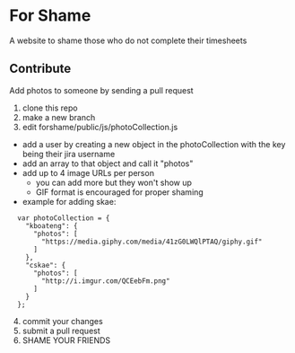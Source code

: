# For Shame
A website to shame those who do not complete their timesheets

## Contribute
Add photos to someone by sending a pull request

1. clone this repo
2. make a new branch
3. edit forshame/public/js/photoCollection.js
  * add a user by creating a new object in the photoCollection with the key being their jira username
  * add an array to that object and call it "photos"
  * add up to 4 image URLs per person
    * you can add more but they won't show up
    * GIF format is encouraged for proper shaming
  * example for adding skae: 
  ```
    var photoCollection = {
      "kboateng": {
        "photos": [
          "https://media.giphy.com/media/41zG0LWQlPTAQ/giphy.gif"
        ]
      },
      "cskae": {
        "photos": [
          "http://i.imgur.com/QCEebFm.png"
        ]
      }
    };
  ```
4. commit your changes
5. submit a pull request
6. SHAME YOUR FRIENDS

